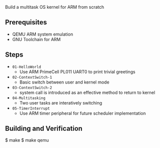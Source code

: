 Build a multitask OS kernel for ARM from scratch

Prerequisites
-------------
- QEMU ARM system emulation
- GNU Toolchain for ARM

Steps
-----
* `01-HelloWorld`
  - Use ARM PrimeCell PL011 UART0 to print trivial greetings
* `02-ContextSwitch-1`
  - Basic switch between user and kernel mode
* `03-ContextSwitch-2`
  - system call is introduced as an effective method to return to kernel
* `04-Multitasking`
  - Two user tasks are interatively switching
* `05-TimerInterrupt`
  - Use ARM timer peripheral for future scheduler implementation

Building and Verification
-------------------------
$ make
$ make qemu
